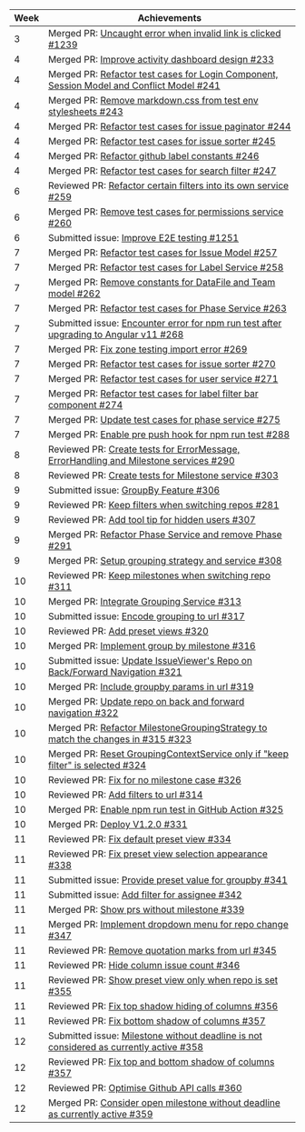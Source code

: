 | Week | Achievements |
| ---- | ------------ |
| 3 | Merged PR: [Uncaught error when invalid link is clicked #1239](https://github.com/CATcher-org/CATcher/pull/1239) |
| 4 | Merged PR: [Improve activity dashboard design #233](https://github.com/CATcher-org/WATcher/pull/233) |
| 4 | Merged PR: [Refactor test cases for Login Component, Session Model and Conflict Model #241](https://github.com/CATcher-org/WATcher/pull/241) |
| 4 | Merged PR: [Remove markdown.css from test env stylesheets #243](https://github.com/CATcher-org/WATcher/pull/243) |
| 4 | Merged PR: [Refactor test cases for issue paginator #244](https://github.com/CATcher-org/WATcher/pull/244) |
| 4 | Merged PR: [Refactor test cases for issue sorter #245](https://github.com/CATcher-org/WATcher/pull/245) |
| 4 | Merged PR: [Refactor github label constants #246](https://github.com/CATcher-org/WATcher/pull/246) |
| 4 | Merged PR: [Refactor test cases for search filter #247](https://github.com/CATcher-org/WATcher/pull/247) |
| 6 | Reviewed PR: [Refactor certain filters into its own service #259](https://github.com/CATcher-org/WATcher/pull/259) |
| 6 | Merged PR: [Remove test cases for permissions service #260](https://github.com/CATcher-org/WATcher/pull/260) |
| 6 | Submitted issue: [Improve E2E testing #1251](https://github.com/CATcher-org/CATcher/issues/1251) |
| 7 | Merged PR: [Refactor test cases for Issue Model #257](https://github.com/CATcher-org/CATcher/pull/257) |
| 7 | Merged PR: [Refactor test cases for Label Service #258](https://github.com/CATcher-org/CATcher/pull/258) |
| 7 | Merged PR: [Remove constants for DataFile and Team model #262](https://github.com/CATcher-org/CATcher/pull/262) |
| 7 | Merged PR: [Refactor test cases for Phase Service #263](https://github.com/CATcher-org/CATcher/pull/263) |
| 7 | Submitted issue: [Encounter error for npm run test after upgrading to Angular v11 #268](https://github.com/CATcher-org/WATcher/issues/268) |
| 7 | Merged PR: [Fix zone testing import error #269](https://github.com/CATcher-org/CATcher/pull/269) |
| 7 | Merged PR: [Refactor test cases for issue sorter #270](https://github.com/CATcher-org/CATcher/pull/270) |
| 7 | Merged PR: [Refactor test cases for user service #271](https://github.com/CATcher-org/CATcher/pull/271) |
| 7 | Merged PR: [Refactor test cases for label filter bar component #274](https://github.com/CATcher-org/CATcher/pull/274) |
| 7 | Merged PR: [Update test cases for phase service #275](https://github.com/CATcher-org/CATcher/pull/275) |
| 7 | Merged PR: [Enable pre push hook for npm run test #288](https://github.com/CATcher-org/WATcher/pull/288) |
| 8 | Reviewed PR: [Create tests for ErrorMessage, ErrorHandling and Milestone services #290](https://github.com/CATcher-org/WATcher/pull/290) |
| 8 | Reviewed PR: [Create tests for Milestone service #303](https://github.com/CATcher-org/WATcher/pull/303) |
| 9 | Submitted issue: [GroupBy Feature #306](https://github.com/CATcher-org/WATcher/issues/306) |
| 9 | Reviewed PR: [Keep filters when switching repos #281](https://github.com/CATcher-org/WATcher/pull/281) |
| 9 | Reviewed PR: [Add tool tip for hidden users #307](https://github.com/CATcher-org/WATcher/pull/307) |
| 9 | Merged PR: [Refactor Phase Service and remove Phase #291](https://github.com/CATcher-org/WATcher/pull/291) |
| 9 | Merged PR: [Setup grouping strategy and service #308](https://github.com/CATcher-org/WATcher/pull/308) |
| 10 | Reviewed PR: [Keep milestones when switching repo #311](https://github.com/CATcher-org/WATcher/pull/311) |
| 10 | Merged PR: [Integrate Grouping Service #313](https://github.com/CATcher-org/WATcher/pull/313) |
| 10 | Submitted issue: [Encode grouping to url #317](https://github.com/CATcher-org/WATcher/issues/317) |
| 10 | Reviewed PR: [Add preset views #320](https://github.com/CATcher-org/WATcher/pull/320) |
| 10 | Merged PR: [Implement group by milestone #316](https://github.com/CATcher-org/WATcher/pull/316) |
| 10 | Submitted issue: [Update IssueViewer's Repo on Back/Forward Navigation #321](https://github.com/CATcher-org/WATcher/issues/321) |
| 10 | Merged PR: [Include groupby params in url #319](https://github.com/CATcher-org/WATcher/pull/319) |
| 10 | Merged PR: [Update repo on back and forward navigation #322](https://github.com/CATcher-org/WATcher/pull/322) |
| 10 | Merged PR: [Refactor MilestoneGroupingStrategy to match the changes in #315 #323](https://github.com/CATcher-org/WATcher/pull/323) |
| 10 | Merged PR: [Reset GroupingContextService only if "keep filter" is selected #324](https://github.com/CATcher-org/WATcher/pull/324) |
| 10 | Reviewed PR: [Fix for no milestone case #326](https://github.com/CATcher-org/WATcher/pull/326) |
| 10 | Reviewed PR: [Add filters to url #314](https://github.com/CATcher-org/WATcher/pull/314) |
| 10 | Merged PR: [Enable npm run test in GitHub Action #325](https://github.com/CATcher-org/WATcher/pull/325) |
| 10 | Merged PR: [Deploy V1.2.0 #331](https://github.com/CATcher-org/WATcher/pull/331) |
| 11 | Reviewed PR: [Fix default preset view #334](https://github.com/CATcher-org/WATcher/pull/334) |
| 11 | Reviewed PR: [Fix preset view selection appearance #338](https://github.com/CATcher-org/WATcher/pull/338) |
| 11 | Submitted issue: [Provide preset value for groupby #341](https://github.com/CATcher-org/WATcher/issues/341) |
| 11 | Submitted issue: [Add filter for assignee #342](https://github.com/CATcher-org/WATcher/issues/342) |
| 11 | Merged PR: [Show prs without milestone #339](https://github.com/CATcher-org/WATcher/pull/339) |
| 11 | Merged PR: [Implement dropdown menu for repo change #347](https://github.com/CATcher-org/WATcher/pull/347) |
| 11 | Reviewed PR: [Remove quotation marks from url #345](https://github.com/CATcher-org/WATcher/pull/345) |
| 11 | Reviewed PR: [Hide column issue count #346](https://github.com/CATcher-org/WATcher/pull/346) |
| 11 | Reviewed PR: [Show preset view only when repo is set #355](https://github.com/CATcher-org/WATcher/pull/355) |
| 11 | Reviewed PR: [Fix top shadow hiding of columns #356](https://github.com/CATcher-org/WATcher/pull/356) |
| 11 | Reviewed PR: [Fix bottom shadow of columns #357](https://github.com/CATcher-org/WATcher/pull/357) |
| 12 | Submitted issue: [Milestone without deadline is not considered as currently active #358](https://github.com/CATcher-org/WATcher/issues/358) |
| 12 | Reviewed PR: [Fix top and bottom shadow of columns #357](https://github.com/CATcher-org/WATcher/pull/357) |
| 12 | Reviewed PR: [Optimise Github API calls #360](https://github.com/CATcher-org/WATcher/pull/360) |
| 12 | Merged PR: [Consider open milestone without deadline as currently active #359](https://github.com/CATcher-org/WATcher/pull/359) |
